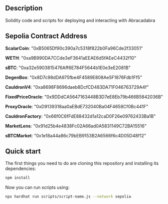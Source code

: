 ## Description
Solidity code and scripts for deploying and interacting with Abracadabra

## Sepolia Contract Address

**ScalarCoin**: "0xB5065Df90c390a7c5318f822b0Fa96Cde2f33051"

**WETH**: "0xa9B990DA7CCde3eF3641aEEAE6d5fAEeC4432f10"

**sBTC**: "0xa32e5903815476Aff6E784F5644b1E0e3eE2081B"

**DegenBox**: "0x8D7c98dDA975fbe4F4589E808Ae5F1876Fdb1Ff5"

**CauldronV4**: "0xa8698F8696daeb8DcfCD483DA71F046763729A4f"

**FixedPriceOracle**: "0x9DDdCA5647163448B3D7eE8Eb79b466B5842036B"

**ProxyOracle**: "0xD9139318aa0aEBdE732040Ba04F4658Cf0Bc441F"

**CauldronFactory**: "0x66f0C6fFdE88432d1a12caD0F26e09762433Ba1B"

**MarketLens**: "0x91d25b4e4838Fc02A66ad0A5831149C72BA15516"

**sBTCMarket**: "0x1e18a44a86c79bEB9153B2A6566f6c4D05D48f12"

## Quick start

The first things you need to do are cloning this repository and installing its
dependencies:

```sh
npm install
```

Now you can run scripts using:

```sh
npx hardhat run scripts/script-name.js --network sepolia
```
